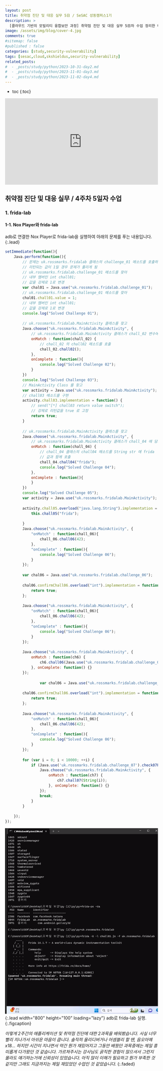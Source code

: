 ```yaml
---
layout: post
title: 취약점 진단 및 대응 실무 5日 / SeSAC 성동캠퍼스1기
description: >
  [클라우드 기반의 모빌리티 융합보안 과정] 취약점 진단 및 대응 실무 5日차 수업 정리한 내용입니다.
image: /assets/img/blog/cover-4.jpg
comments: true
#sitemap: false
#published : false
categories: [study,security-vulnerability]
tags: [sesac,cloud,skshieldus,security-vulnerability]
related_posts:
#  - _posts/study/python/2023-10-31-day2.md
#  - _posts/study/python/2023-11-01-day3.md
#  - _posts/study/python/2023-11-02-day4.md
---
```

* toc
{:toc}

<style>.embed-container { position: relative; padding-bottom: 56.25%; height: 0; overflow: hidden; max-width: 100%; } .embed-container iframe, .embed-container object, .embed-container embed { position: absolute; top: 0; left: 0; width: 100%; height: 100%; }</style><div class='embed-container'><iframe src='https://www.youtube.com/embed/xgXeZeQiF1o' frameborder='0' allowfullscreen></iframe></div>

## 취약점 진단 및 대응 실무 / 4주차 5일자 수업

### 1. frida-lab

#### 1-1. Nox Player와 frida-lab

adb로 연결한 Nox Player로 frida-lab을 실행하여 아래의 문제를 푸는 내용입니다.
{:.lead}

```javascript
setImmediate(function(){ 
    Java.perform(function(){
        // 문제는 uk.rossmarks.fridalab 클래스의 challenge_01 메소드를 호출하고
        // 리턴되는 값이 1일 경우 문제가 풀리게 됨
        // uk.rossmarks.fridalab.challenge_01 메소드를 찾아
        // 내부 멤버인 int chall01;
        // 값을 강제로 1로 변경
        var chal01 = Java.use("uk.rossmarks.fridalab.challenge_01");
        // uk.rossmarks.fridalab.challenge_01 메소드를 찾아
        chal01.chall01.value = 1;
        // 내부 멤버인 int chall01;
        // 값을 강제로 1로 변경
        console.log("Solved Challenge 01");

        // uk.rossmarks.fridalab.MainActivity 클래스를 찾고
        Java.choose("uk.rossmarks.fridalab.MainActivity", {
            // uk.rossmarks.fridalab.MainActivity 클래스가 chall_02 변수에 담겨짐
            onMatch : function(chall_02) {
                // chall_02 의 chall02 메소드를 호출
                chall_02.chall02();                
            },
            onComplete : function(){
                console.log("Solved Challenge 02");
            }            
        })    
        console.log("Solved Challenge 03");
        // MainActivity Class 를 찾고
        var activity = Java.use("uk.rossmarks.fridalab.MainActivity");
        // chall03 메소드를 구현
        activity.chall03.implementation = function() {
            // send("[*] chall03 return value switch"); 
            // 강제로 리턴값을 true 로 고정
            return true;
        }

        // uk.rossmarks.fridalab.MainActivity 클래스를 찾고
        Java.choose("uk.rossmarks.fridalab.MainActivity", {
            // uk.rossmarks.fridalab.MainActivity 클래스가 chall_04 에 담겨짐
            onMatch : function(chall_04) {
                // chall_04 클래스의 chall04 메소드를 String str 에 frida
                // 값과 함께 호출
                chall_04.chall04("frida");
                console.log("Solved Challenge 04");
            },
            onComplete : function(){                
            }            
        })        
        console.log("Solved Challenge 05");    
        var activity = Java.use("uk.rossmarks.fridalab.MainActivity");            
        
        activity.chall05.overload("java.lang.String").implementation = function(arg){
            this.chall05("frida");
            
        } 
        Java.choose("uk.rossmarks.fridalab.MainActivity", {
            "onMatch" : function(chall_06){
                chall_06.chall06(42);
            },
            "onComplete" : function(){
                console.log("Solved Challenge 06");
            }
        });

        var chal06 = Java.use("uk.rossmarks.fridalab.challenge_06");

        chal06.confirmChall06.overload("int").implementation = function(arg){
            return true;
        };

        Java.choose("uk.rossmarks.fridalab.MainActivity", {
            "onMatch" : function(chall_06){
                chall_06.chall06(42);
            },
            "onComplete" : function(){
                console.log("Solved Challenge 06");
            }
        });

        Java.choose("uk.rossmarks.fridalab.MainActivity", {
            onMatch : function(ch6) {
                ch6.chall06(Java.use("uk.rossmarks.fridalab.challenge_06").chall06.value);
            }, onComplete: function() {}
        });

                var chal06 = Java.use("uk.rossmarks.fridalab.challenge_06");

        chal06.confirmChall06.overload("int").implementation = function(arg){
            return true;
        };

        Java.choose("uk.rossmarks.fridalab.MainActivity", {
            "onMatch" : function(chall_06){
                chall_06.chall06(42);
            },
            "onComplete" : function(){
                console.log("Solved Challenge 06");
            }
        });

        for (var i = 0; i < 10000; ++i) {
            if (Java.use('uk.rossmarks.fridalab.challenge_07').check07Pin(String(i))) {
                Java.choose("uk.rossmarks.fridalab.MainActivity", {
                    onMatch : function(ch7) {
                        ch7.chall07(String(i));
                    }, onComplete: function() {}
                });
                break;
            }
        }

    });
});
```

![day4-3.png](/assets/img/docs/appsec/day4/3.png){:.lead width="800" height="100" loading="lazy"}
adb로 frida-lab 실행.
{:.figcaption}

*이렇게 2주간의 애플리케이션 및 취약점 진단에 대한 2과목을 배워봤습니다. 사실 너무 빨리 지나가서 아쉬운 마음이 큽니다. 솔직히 올리디버거나 어셈블리 할 땐, 음오아예x18... 하지만 시간이 지나면서 약간 뭔가 재밌어지고 그동안 배웠던 과목중에는 제일 흥미롭게 다가왔던 것 같습니다. 가르쳐주시는 강사님도 굵직한 경험이 많으셔서 그런지 몰라도 얘기하는거에 신뢰성이 있었습니다. 아직 많이 이해가 필요하고 뭔가 부족한 것 같지만 그래도 지금까지는 제일 재밌었던 수업인 것 같았습니다.*
{:.faded}